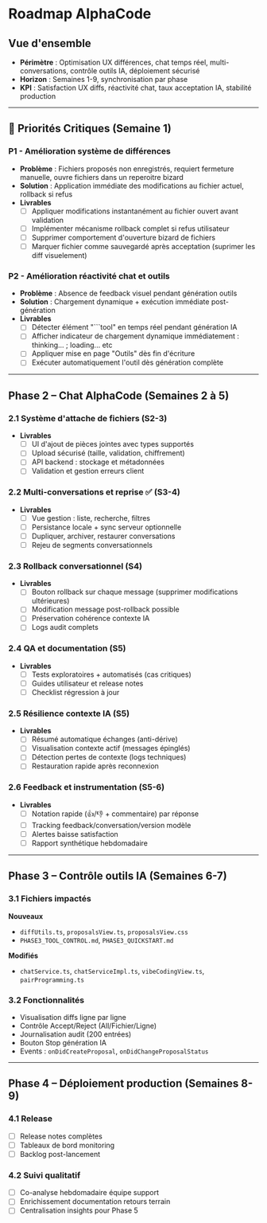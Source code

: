 # Roadmap AlphaCode

## Vue d'ensemble
- **Périmètre** : Optimisation UX différences, chat temps réel, multi-conversations, contrôle outils IA, déploiement sécurisé
- **Horizon** : Semaines 1-9, synchronisation par phase
- **KPI** : Satisfaction UX diffs, réactivité chat, taux acceptation IA, stabilité production

---

## 🔴 Priorités Critiques (Semaine 1)

### P1 - Amélioration système de différences
- **Problème** : Fichiers proposés non enregistrés, requiert fermeture manuelle, ouvre fichiers dans un reperoitre bizard
- **Solution** : Application immédiate des modifications au fichier actuel, rollback si refus
- **Livrables**
  - [ ] Appliquer modifications instantanément au fichier ouvert avant validation
  - [ ] Implémenter mécanisme rollback complet si refus utilisateur
  - [ ] Supprimer comportement d'ouverture bizard de fichiers
  - [ ] Marquer fichier comme sauvegardé après acceptation (suprimer les diff visuelement)

### P2 - Amélioration réactivité chat et outils
- **Problème** : Absence de feedback visuel pendant génération outils
- **Solution** : Chargement dynamique + exécution immédiate post-génération
- **Livrables**
  - [ ] Détecter élément "```tool" en temps réel pendant génération IA
  - [ ] Afficher indicateur de chargement dynamique immédiatement : thinking... ; loading... etc
  - [ ] Appliquer mise en page "Outils" dès fin d'écriture
  - [ ] Exécuter automatiquement l'outil dès génération complète

---

## Phase 2 – Chat AlphaCode (Semaines 2 à 5)

### 2.1 Système d'attache de fichiers (S2-3)
- **Livrables**
  - [ ] UI d'ajout de pièces jointes avec types supportés
  - [ ] Upload sécurisé (taille, validation, chiffrement)
  - [ ] API backend : stockage et métadonnées
  - [ ] Validation et gestion erreurs client

### 2.2 Multi-conversations et reprise ✅ (S3-4)
- **Livrables**
  - [ ] Vue gestion : liste, recherche, filtres
  - [ ] Persistance locale + sync serveur optionnelle
  - [ ] Dupliquer, archiver, restaurer conversations
  - [ ] Rejeu de segments conversationnels

### 2.3 Rollback conversationnel (S4)
- **Livrables**
  - [ ] Bouton rollback sur chaque message (supprimer modifications ultérieures)
  - [ ] Modification message post-rollback possible
  - [ ] Préservation cohérence contexte IA
  - [ ] Logs audit complets

### 2.4 QA et documentation (S5)
- **Livrables**
  - [ ] Tests exploratoires + automatisés (cas critiques)
  - [ ] Guides utilisateur et release notes
  - [ ] Checklist régression à jour

### 2.5 Résilience contexte IA (S5)
- **Livrables**
  - [ ] Résumé automatique échanges (anti-dérive)
  - [ ] Visualisation contexte actif (messages épinglés)
  - [ ] Détection pertes de contexte (logs techniques)
  - [ ] Restauration rapide après reconnexion

### 2.6 Feedback et instrumentation (S5-6)
- **Livrables**
  - [ ] Notation rapide (👍/👎 + commentaire) par réponse
  - [ ] Tracking feedback/conversation/version modèle
  - [ ] Alertes baisse satisfaction
  - [ ] Rapport synthétique hebdomadaire

---

## Phase 3 – Contrôle outils IA (Semaines 6-7)

### 3.1 Fichiers impactés
**Nouveaux**
- `diffUtils.ts`, `proposalsView.ts`, `proposalsView.css`
- `PHASE3_TOOL_CONTROL.md`, `PHASE3_QUICKSTART.md`

**Modifiés**
- `chatService.ts`, `chatServiceImpl.ts`, `vibeCodingView.ts`, `pairProgramming.ts`

### 3.2 Fonctionnalités
- Visualisation diffs ligne par ligne
- Contrôle Accept/Reject (All/Fichier/Ligne)
- Journalisation audit (200 entrées)
- Bouton Stop génération IA
- Events : `onDidCreateProposal`, `onDidChangeProposalStatus`

---

## Phase 4 – Déploiement production (Semaines 8-9)

### 4.1 Release
- [ ] Release notes complètes
- [ ] Tableaux de bord monitoring
- [ ] Backlog post-lancement

### 4.2 Suivi qualitatif
- [ ] Co-analyse hebdomadaire équipe support
- [ ] Enrichissement documentation retours terrain
- [ ] Centralisation insights pour Phase 5
